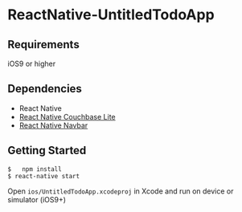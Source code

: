 # ReactNative-UntitledTodoApp

## Requirements

iOS9 or higher

## Dependencies

- React Native
- [React Native Couchbase Lite](https://github.com/fraserxu/react-native-couchbase-lite)
- [React Native Navbar](https://github.com/react-native-fellowship/react-native-navbar)

## Getting Started

```
$	npm install
$ react-native start
```

Open `ios/UntitledTodoApp.xcodeproj` in Xcode and run on device or simulator (iOS9+)